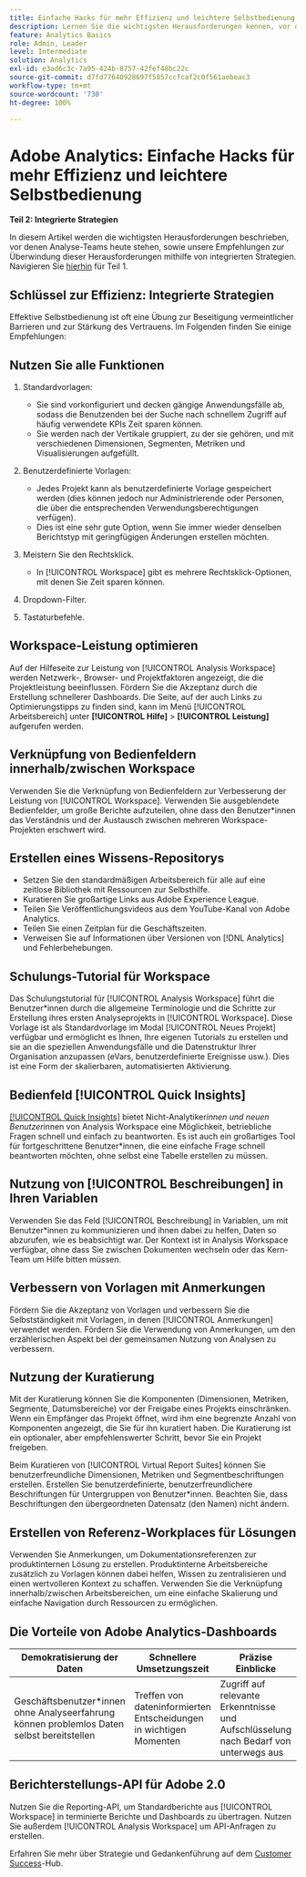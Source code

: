 ```yaml
---
title: Einfache Hacks für mehr Effizienz und leichtere Selbstbedienung – Teil zwei
description: Lernen Sie die wichtigsten Herausforderungen kennen, vor denen Analytics-Teams heute stehen, und lernen Sie unsere Empfehlungen kennen, wie Sie sie mithilfe von integrierten Strategien bewältigen können.
feature: Analytics Basics
role: Admin, Leader
level: Intermediate
solution: Analytics
exl-id: e3ad6c3c-7a95-424b-8757-42fef48bc22c
source-git-commit: d7fd77640928697f5857ccfcaf2c0f561aebeac3
workflow-type: tm+mt
source-wordcount: '730'
ht-degree: 100%

---
```


# Adobe Analytics: Einfache Hacks für mehr Effizienz und leichtere Selbstbedienung

**Teil 2: Integrierte Strategien**

In diesem Artikel werden die wichtigsten Herausforderungen beschrieben, vor denen Analyse-Teams heute stehen, sowie unsere Empfehlungen zur Überwindung dieser Herausforderungen mithilfe von integrierten Strategien. Navigieren Sie [hierhin](/help/strategy/analytics-simple-hacks-for-efficiency-part-one.md) für Teil 1.

## Schlüssel zur Effizienz: Integrierte Strategien

Effektive Selbstbedienung ist oft eine Übung zur Beseitigung vermeintlicher Barrieren und zur Stärkung des Vertrauens. Im Folgenden finden Sie einige Empfehlungen:

## Nutzen Sie alle Funktionen

1. Standardvorlagen:

   * Sie sind vorkonfiguriert und decken gängige Anwendungsfälle ab, sodass die Benutzenden bei der Suche nach schnellem Zugriff auf häufig verwendete KPIs Zeit sparen können.
   * Sie werden nach der Vertikale gruppiert, zu der sie gehören, und mit verschiedenen Dimensionen, Segmenten, Metriken und Visualisierungen aufgefüllt.

1. Benutzerdefinierte Vorlagen:

   * Jedes Projekt kann als benutzerdefinierte Vorlage gespeichert werden (dies können jedoch nur Administrierende oder Personen, die über die entsprechenden Verwendungsberechtigungen verfügen).
   * Dies ist eine sehr gute Option, wenn Sie immer wieder denselben Berichtstyp mit geringfügigen Änderungen erstellen möchten.

1. Meistern Sie den Rechtsklick.

   * In [!UICONTROL Workspace] gibt es mehrere Rechtsklick-Optionen, mit denen Sie Zeit sparen können.

1. Dropdown-Filter.

1. Tastaturbefehle.

## Workspace-Leistung optimieren

Auf der Hilfeseite zur Leistung von [!UICONTROL Analysis Workspace] werden Netzwerk-, Browser- und Projektfaktoren angezeigt, die die Projektleistung beeinflussen. Fördern Sie die Akzeptanz durch die Erstellung schnellerer Dashboards. Die Seite, auf der auch Links zu Optimierungstipps zu finden sind, kann im Menü [!UICONTROL Arbeitsbereich] unter **[!UICONTROL Hilfe]** > **[!UICONTROL Leistung]** aufgerufen werden.

## Verknüpfung von Bedienfeldern innerhalb/zwischen Workspace

Verwenden Sie die Verknüpfung von Bedienfeldern zur Verbesserung der Leistung von [!UICONTROL Workspace]. Verwenden Sie ausgeblendete Bedienfelder, um große Berichte aufzuteilen, ohne dass den Benutzer*innen das Verständnis und der Austausch zwischen mehreren Workspace-Projekten erschwert wird.

## Erstellen eines Wissens-Repositorys

* Setzen Sie den standardmäßigen Arbeitsbereich für alle auf eine zeitlose Bibliothek mit Ressourcen zur Selbsthilfe.
* Kuratieren Sie großartige Links aus Adobe Experience League.
* Teilen Sie Veröffentlichungsvideos aus dem YouTube-Kanal von Adobe Analytics.
* Teilen Sie einen Zeitplan für die Geschäftszeiten.
* Verweisen Sie auf Informationen über Versionen von [!DNL Analytics] und Fehlerbehebungen.

## Schulungs-Tutorial für Workspace

Das Schulungstutorial für [!UICONTROL Analysis Workspace] führt die Benutzer*innen durch die allgemeine Terminologie und die Schritte zur Erstellung ihres ersten Analyseprojekts in [!UICONTROL Workspace]. Diese Vorlage ist als Standardvorlage im Modal [!UICONTROL Neues Projekt] verfügbar und ermöglicht es Ihnen, Ihre eigenen Tutorials zu erstellen und sie an die speziellen Anwendungsfälle und die Datenstruktur Ihrer Organisation anzupassen (eVars, benutzerdefinierte Ereignisse usw.). Dies ist eine Form der skalierbaren, automatisierten Aktivierung.

## Bedienfeld [!UICONTROL Quick Insights]

[[!UICONTROL Quick Insights]](https://experienceleague.adobe.com/docs/analytics/analyze/analysis-workspace/panels/quickinsight.html?lang=de) bietet Nicht-Analytiker*innen und neuen Benutzer*innen von Analysis Workspace eine Möglichkeit, betriebliche Fragen schnell und einfach zu beantworten. Es ist auch ein großartiges Tool für fortgeschrittene Benutzer*innen, die eine einfache Frage schnell beantworten möchten, ohne selbst eine Tabelle erstellen zu müssen.

## Nutzung von [!UICONTROL Beschreibungen] in Ihren Variablen

Verwenden Sie das Feld [!UICONTROL Beschreibung] in Variablen, um mit Benutzer*innen zu kommunizieren und ihnen dabei zu helfen, Daten so abzurufen, wie es beabsichtigt war. Der Kontext ist in Analysis Workspace verfügbar, ohne dass Sie zwischen Dokumenten wechseln oder das Kern-Team um Hilfe bitten müssen.

## Verbessern von Vorlagen mit Anmerkungen

Fördern Sie die Akzeptanz von Vorlagen und verbessern Sie die Selbstständigkeit mit Vorlagen, in denen [!UICONTROL Anmerkungen] verwendet werden. Fördern Sie die Verwendung von Anmerkungen, um den erzählerischen Aspekt bei der gemeinsamen Nutzung von Analysen zu verbessern.

## Nutzung der Kuratierung

Mit der Kuratierung können Sie die Komponenten (Dimensionen, Metriken, Segmente, Datumsbereiche) vor der Freigabe eines Projekts einschränken. Wenn ein Empfänger das Projekt öffnet, wird ihm eine begrenzte Anzahl von Komponenten angezeigt, die Sie für ihn kuratiert haben. Die Kuratierung ist ein optionaler, aber empfehlenswerter Schritt, bevor Sie ein Projekt freigeben.

Beim Kuratieren von [!UICONTROL Virtual Report Suites] können Sie benutzerfreundliche Dimensionen, Metriken und Segmentbeschriftungen erstellen. Erstellen Sie benutzerdefinierte, benutzerfreundlichere Beschriftungen für Untergruppen von Benutzer*innen. Beachten Sie, dass Beschriftungen den übergeordneten Datensatz (den Namen) nicht ändern.

## Erstellen von Referenz-Workplaces für Lösungen

Verwenden Sie Anmerkungen, um Dokumentationsreferenzen zur produktinternen Lösung zu erstellen. Produktinterne Arbeitsbereiche zusätzlich zu Vorlagen können dabei helfen, Wissen zu zentralisieren und einen wertvolleren Kontext zu schaffen. Verwenden Sie die Verknüpfung innerhalb/zwischen Arbeitsbereichen, um eine einfache Skalierung und einfache Navigation durch Ressourcen zu ermöglichen.

## Die Vorteile von Adobe Analytics-Dashboards

| Demokratisierung der Daten | Schnellere Umsetzungszeit | Präzise Einblicke | Benutzerfreundlichkeit |
| --- | --- | --- | --- |
| Geschäftsbenutzer*innen ohne Analyseerfahrung können problemlos Daten selbst bereitstellen | Treffen von dateninformierten Entscheidungen in wichtigen Momenten | Zugriff auf relevante Erkenntnisse und Aufschlüsselung nach Bedarf von unterwegs aus | Reibungslose Nutzung über eine intuitive Schnittstelle für Mobilgeräte |

## Berichterstellungs-API für Adobe 2.0

Nutzen Sie die Reporting-API, um Standardberichte aus [!UICONTROL Workspace] in terminierte Berichte und Dashboards zu übertragen. Nutzen Sie außerdem [!UICONTROL Analysis Workspace] um API-Anfragen zu erstellen.

Erfahren Sie mehr über Strategie und Gedankenführung auf dem [Customer Success](https://experienceleague.adobe.com/docs/customer-success/customer-success/overview.html?lang=de)-Hub.